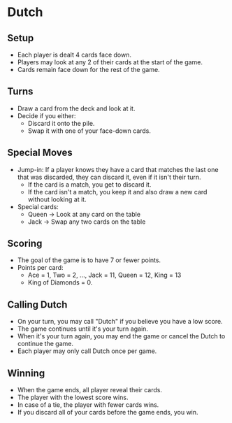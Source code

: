 # Dutch

## Setup
- Each player is dealt 4 cards face down.
- Players may look at any 2 of their cards at the start of the game.
- Cards remain face down for the rest of the game.

## Turns
- Draw a card from the deck and look at it.
- Decide if you either:
  - Discard it onto the pile.
  - Swap it with one of your face-down cards.

## Special Moves
- Jump-in:
  If a player knows they have a card that matches the last one that was discarded, they can discard it, even if it isn't their turn.
  - If the card is a match, you get to discard it.
  - If the card isn't a match, you keep it and also draw a new card without looking at it.
- Special cards:
  - Queen -> Look at any card on the table
  - Jack -> Swap any two cards on the table

## Scoring
- The goal of the game is to have 7 or fewer points.
- Points per card:
  - Ace = 1, Two = 2, ..., Jack = 11, Queen = 12, King = 13
  - King of Diamonds = 0.

## Calling Dutch
- On your turn, you may call "Dutch" if you believe you have a low score.
- The game continues until it's your turn again.
- When it's your turn again, you may end the game or cancel the Dutch to continue the game.
- Each player may only call Dutch once per game.

## Winning
- When the game ends, all player reveal their cards.
- The player with the lowest score wins.
- In case of a tie, the player with fewer cards wins.
- If you discard all of your cards before the game ends, you win.

